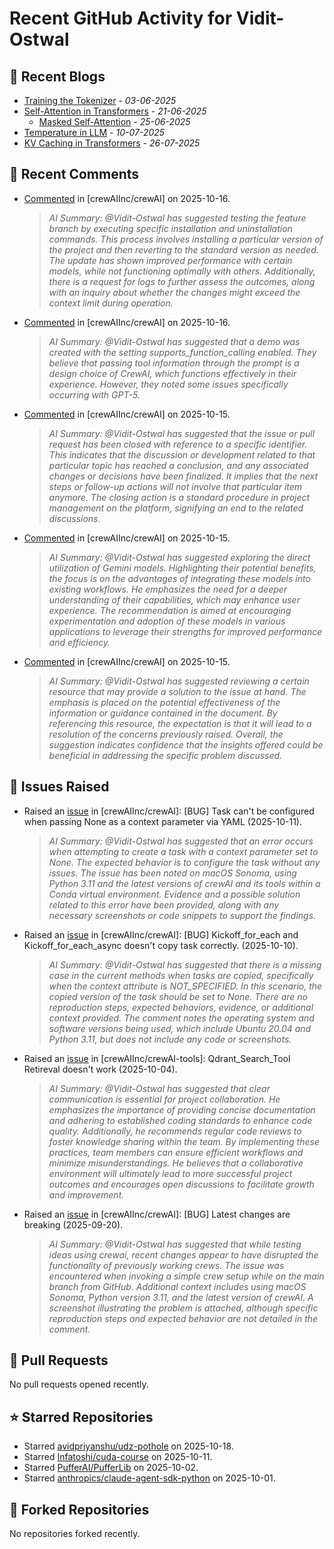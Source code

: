 # Recent GitHub Activity for Vidit-Ostwal

## 📝 Recent Blogs
- [Training the Tokenizer](https://www.notion.so/207e478805d48090b34fcc5c8e8c3c01?v=207e478805d480cfac6c000ca3c80482) - *03-06-2025*
- [Self-Attention in Transformers](https://www.notion.so/viditostwal/Self-Attention-in-Transformers-216e478805d48005b515fac90e1d76e0) - *21-06-2025*
  - [Masked Self-Attention](https://www.notion.so/viditostwal/Self-Attention-in-Transformers-216e478805d48005b515fac90e1d76e0) - *25-06-2025*
- [Temperature in LLM](https://open.substack.com/pub/viditostwal/p/how-does-temperature-changes-the?r=m52qu&utm_campaign=post&utm_medium=web&showWelcomeOnShare=false) - *10-07-2025*
- [KV Caching in Transformers](https://open.substack.com/pub/viditostwal/p/kv-key-value-cache-in-transformers?r=m52qu&utm_campaign=post&utm_medium=web&showWelcomeOnShare=false) - *26-07-2025*
## 💬 Recent Comments
- [Commented](https://github.com/crewAIInc/crewAI/issues/2885#issuecomment-3410719618) in [crewAIInc/crewAI] on 2025-10-16.
  > *AI Summary: @Vidit-Ostwal has suggested testing the feature branch by executing specific installation and uninstallation commands. This process involves installing a particular version of the project and then reverting to the standard version as needed. The update has shown improved performance with certain models, while not functioning optimally with others. Additionally, there is a request for logs to further assess the outcomes, along with an inquiry about whether the changes might exceed the context limit during operation.*
- [Commented](https://github.com/crewAIInc/crewAI/issues/3708#issuecomment-3409445893) in [crewAIInc/crewAI] on 2025-10-16.
  > *AI Summary: @Vidit-Ostwal has suggested that a demo was created with the setting supports_function_calling enabled. They believe that passing tool information through the prompt is a design choice of CrewAI, which functions effectively in their experience. However, they noted some issues specifically occurring with GPT-5.*
- [Commented](https://github.com/crewAIInc/crewAI/issues/3691#issuecomment-3406120052) in [crewAIInc/crewAI] on 2025-10-15.
  > *AI Summary: @Vidit-Ostwal has suggested that the issue or pull request has been closed with reference to a specific identifier. This indicates that the discussion or development related to that particular topic has reached a conclusion, and any associated changes or decisions have been finalized. It implies that the next steps or follow-up actions will not involve that particular item anymore. The closing action is a standard procedure in project management on the platform, signifying an end to the related discussions.*
- [Commented](https://github.com/crewAIInc/crewAI/issues/3702#issuecomment-3406117887) in [crewAIInc/crewAI] on 2025-10-15.
  > *AI Summary: @Vidit-Ostwal has suggested exploring the direct utilization of Gemini models. Highlighting their potential benefits, the focus is on the advantages of integrating these models into existing workflows. He emphasizes the need for a deeper understanding of their capabilities, which may enhance user experience. The recommendation is aimed at encouraging experimentation and adoption of these models in various applications to leverage their strengths for improved performance and efficiency.*
- [Commented](https://github.com/crewAIInc/crewAI/issues/3708#issuecomment-3406102188) in [crewAIInc/crewAI] on 2025-10-15.
  > *AI Summary: @Vidit-Ostwal has suggested reviewing a certain resource that may provide a solution to the issue at hand. The emphasis is placed on the potential effectiveness of the information or guidance contained in the document. By referencing this resource, the expectation is that it will lead to a resolution of the concerns previously raised. Overall, the suggestion indicates confidence that the insights offered could be beneficial in addressing the specific problem discussed.*

## 🐛 Issues Raised
- Raised an [issue](https://github.com/crewAIInc/crewAI/issues/3696) in [crewAIInc/crewAI]: [BUG] Task can't be configured when passing None as a context parameter via YAML (2025-10-11).
  > *AI Summary: @Vidit-Ostwal has suggested that an error occurs when attempting to create a task with a context parameter set to None. The expected behavior is to configure the task without any issues. The issue has been noted on macOS Sonoma, using Python 3.11 and the latest versions of crewAI and its tools within a Conda virtual environment. Evidence and a possible solution related to this error have been provided, along with any necessary screenshots or code snippets to support the findings.*
- Raised an [issue](https://github.com/crewAIInc/crewAI/issues/3691) in [crewAIInc/crewAI]: [BUG] Kickoff_for_each and Kickoff_for_each_async doesn't copy task correctly. (2025-10-10).
  > *AI Summary: @Vidit-Ostwal has suggested that there is a missing case in the current methods when tasks are copied, specifically when the context attribute is NOT_SPECIFIED. In this scenario, the copied version of the task should be set to None. There are no reproduction steps, expected behaviors, evidence, or additional context provided. The comment notes the operating system and software versions being used, which include Ubuntu 20.04 and Python 3.11, but does not include any code or screenshots.*
- Raised an [issue](https://github.com/crewAIInc/crewAI-tools/issues/478) in [crewAIInc/crewAI-tools]: Qdrant_Search_Tool Retireval doesn't work (2025-10-04).
  > *AI Summary: @Vidit-Ostwal has suggested that clear communication is essential for project collaboration. He emphasizes the importance of providing concise documentation and adhering to established coding standards to enhance code quality. Additionally, he recommends regular code reviews to foster knowledge sharing within the team. By implementing these practices, team members can ensure efficient workflows and minimize misunderstandings. He believes that a collaborative environment will ultimately lead to more successful project outcomes and encourages open discussions to facilitate growth and improvement.*
- Raised an [issue](https://github.com/crewAIInc/crewAI/issues/3559) in [crewAIInc/crewAI]: [BUG] Latest changes are breaking (2025-09-20).
  > *AI Summary: @Vidit-Ostwal has suggested that while testing ideas using crewai, recent changes appear to have disrupted the functionality of previously working crews. The issue was encountered when invoking a simple crew setup while on the main branch from GitHub. Additional context includes using macOS Sonoma, Python version 3.11, and the latest version of crewAI. A screenshot illustrating the problem is attached, although specific reproduction steps and expected behavior are not detailed in the comment.*

## 🚀 Pull Requests
No pull requests opened recently.

## ⭐ Starred Repositories
- Starred [avidpriyanshu/udz-pothole](https://github.com/avidpriyanshu/udz-pothole) on 2025-10-18.
- Starred [Infatoshi/cuda-course](https://github.com/Infatoshi/cuda-course) on 2025-10-11.
- Starred [PufferAI/PufferLib](https://github.com/PufferAI/PufferLib) on 2025-10-02.
- Starred [anthropics/claude-agent-sdk-python](https://github.com/anthropics/claude-agent-sdk-python) on 2025-10-01.

## 🍴 Forked Repositories
No repositories forked recently.
